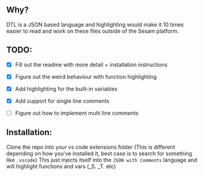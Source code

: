 ## Why?
DTL is a JSON based language and highlighting would make it 10 times easier to read and work on these files outside of the Sesam platform.


## TODO:
- [x] Fill out the readme with more detail + installation instructions
- [x] Figure out the weird behaviour with function highlighting
- [x] Add highlighting for the built-in variables
- [x] Add support for single line comments
- [ ] Figure out how to implement multi line comments


## Installation:
Clone the repo into your vs code extensions folder (This is different depending on how you've installed it, best case is to search for something like `.vscode`)
This just injects itself into the `JSON with Comments` language and will highlight functions and vars (_S. _T. etc)
